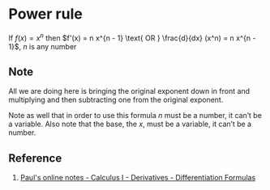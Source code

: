 # Power rule

If $f(x) = x^n$ then $f'(x) = n x^{n - 1} \text{ OR } \frac{d}{dx} (x^n) = n x^{n - 1}$, $n$ is any number

## Note

All we are doing here is bringing the original exponent down in front and multiplying and then subtracting one from the original exponent.

Note as well that in order to use this formula $n$ must be a number, it can’t be a variable. Also note that the base, the $x$, must be a variable, it can’t be a number.

## Reference

1. [Paul's online notes - Calculus I - Derivatives - Differentiation Formulas](https://tutorial.math.lamar.edu/Classes/CalcI/DiffFormulas.aspx)